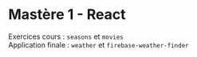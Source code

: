 # Mastère 1 - React

Exercices cours : `seasons` et `movies`  
Application finale : `weather` et `firebase-weather-finder`
